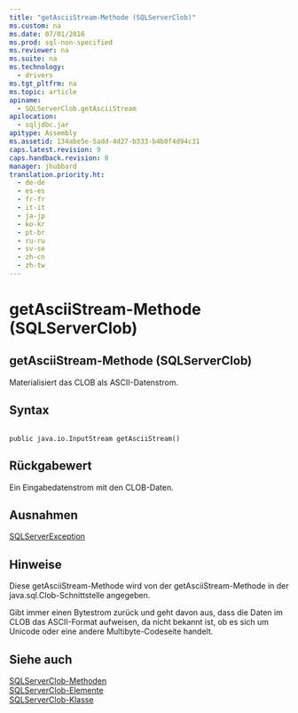 ```yaml
---
title: "getAsciiStream-Methode (SQLServerClob)"
ms.custom: na
ms.date: 07/01/2016
ms.prod: sql-non-specified
ms.reviewer: na
ms.suite: na
ms.technology: 
  - drivers
ms.tgt_pltfrm: na
ms.topic: article
apiname: 
  - SQLServerClob.getAsciiStream
apilocation: 
  - sqljdbc.jar
apitype: Assembly
ms.assetid: 134abe5e-5add-4d27-b333-b4b0f4d94c31
caps.latest.revision: 9
caps.handback.revision: 8
manager: jhubbard
translation.priority.ht: 
  - de-de
  - es-es
  - fr-fr
  - it-it
  - ja-jp
  - ko-kr
  - pt-br
  - ru-ru
  - sv-se
  - zh-cn
  - zh-tw
---
```

# getAsciiStream-Methode (SQLServerClob)
    
## getAsciiStream\-Methode \(SQLServerClob\)  
 Materialisiert das CLOB als ASCII\-Datenstrom.  
  
## Syntax  
  
```  
  
public java.io.InputStream getAsciiStream()  
```  
  
## Rückgabewert  
 Ein Eingabedatenstrom mit den CLOB\-Daten.  
  
## Ausnahmen  
 [SQLServerException](../content/SQLServerException-Class.md)  
  
## Hinweise  
 Diese getAsciiStream\-Methode wird von der getAsciiStream\-Methode in der java.sql.Clob\-Schnittstelle angegeben.  
  
 Gibt immer einen Bytestrom zurück und geht davon aus, dass die Daten im CLOB das ASCII\-Format aufweisen, da nicht bekannt ist, ob es sich um Unicode oder eine andere Multibyte\-Codeseite handelt.  
  
## Siehe auch  
 [SQLServerClob-Methoden](../content/SQLServerClob-Methods.md)   
 [SQLServerClob-Elemente](../content/SQLServerClob-Members.md)   
 [SQLServerClob-Klasse](../content/SQLServerClob-Class.md)  
  
  